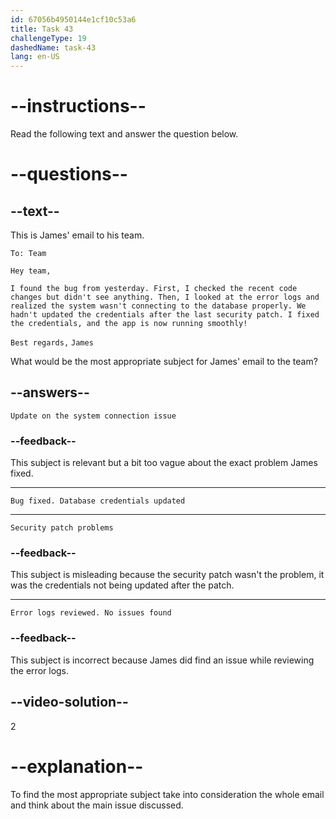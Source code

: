 ```yaml
---
id: 67056b4950144e1cf10c53a6
title: Task 43
challengeType: 19
dashedName: task-43
lang: en-US
---
```


<!-- READING -->

# --instructions--

Read the following text and answer the question below.

# --questions--

## --text--

This is James' email to his team.

`To: Team`

`Hey team,`

`I found the bug from yesterday. First, I checked the recent code changes but didn't see anything. Then, I looked at the error logs and realized the system wasn't connecting to the database properly. We hadn't updated the credentials after the last security patch. I fixed the credentials, and the app is now running smoothly!`

`Best regards,`
`James`

What would be the most appropriate subject for James' email to the team?

## --answers--

`Update on the system connection issue`

### --feedback--

This subject is relevant but a bit too vague about the exact problem James fixed.

---

`Bug fixed. Database credentials updated`

---

`Security patch problems`

### --feedback--

This subject is misleading because the security patch wasn't the problem, it was the credentials not being updated after the patch.

---

`Error logs reviewed. No issues found`

### --feedback--

This subject is incorrect because James did find an issue while reviewing the error logs.

## --video-solution--

2

# --explanation--

To find the most appropriate subject take into consideration the whole email and think about the main issue discussed.
